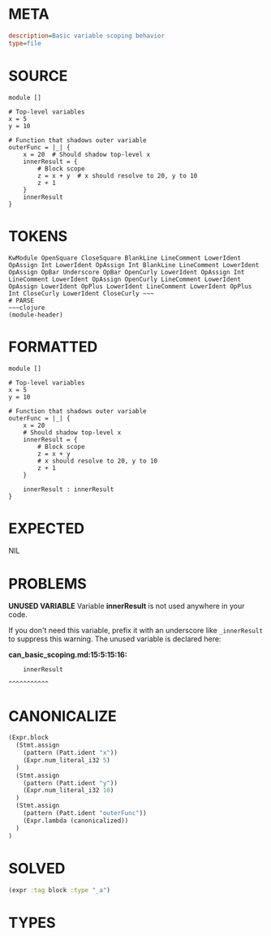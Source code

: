 # META
~~~ini
description=Basic variable scoping behavior
type=file
~~~
# SOURCE
~~~roc
module []

# Top-level variables
x = 5
y = 10

# Function that shadows outer variable
outerFunc = |_| {
    x = 20  # Should shadow top-level x
    innerResult = {
        # Block scope
        z = x + y  # x should resolve to 20, y to 10
        z + 1
    }
    innerResult
}
~~~
# TOKENS
~~~text
KwModule OpenSquare CloseSquare BlankLine LineComment LowerIdent OpAssign Int LowerIdent OpAssign Int BlankLine LineComment LowerIdent OpAssign OpBar Underscore OpBar OpenCurly LowerIdent OpAssign Int LineComment LowerIdent OpAssign OpenCurly LineComment LowerIdent OpAssign LowerIdent OpPlus LowerIdent LineComment LowerIdent OpPlus Int CloseCurly LowerIdent CloseCurly ~~~
# PARSE
~~~clojure
(module-header)
~~~
# FORMATTED
~~~roc
module []

# Top-level variables
x = 5
y = 10

# Function that shadows outer variable
outerFunc = |_| {
	x = 20
	# Should shadow top-level x
	innerResult = {
		# Block scope
		z = x + y
		# x should resolve to 20, y to 10
		z + 1
	}

	innerResult : innerResult
}
~~~
# EXPECTED
NIL
# PROBLEMS
**UNUSED VARIABLE**
Variable **innerResult** is not used anywhere in your code.

If you don't need this variable, prefix it with an underscore like `_innerResult` to suppress this warning.
The unused variable is declared here:

**can_basic_scoping.md:15:5:15:16:**
```roc
    innerResult
```
    ^^^^^^^^^^^


# CANONICALIZE
~~~clojure
(Expr.block
  (Stmt.assign
    (pattern (Patt.ident "x"))
    (Expr.num_literal_i32 5)
  )
  (Stmt.assign
    (pattern (Patt.ident "y"))
    (Expr.num_literal_i32 10)
  )
  (Stmt.assign
    (pattern (Patt.ident "outerFunc"))
    (Expr.lambda (canonicalized))
  )
)
~~~
# SOLVED
~~~clojure
(expr :tag block :type "_a")
~~~
# TYPES
~~~roc
~~~
